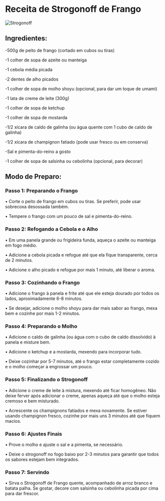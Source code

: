 # Receita de Strogonoff de Frango

![Strogonoff](https://static.itdg.com.br/images/640-400/750c0ad1f3276894cc69b6467e1de5dd/194963-original.jpg)

## Ingredientes:

-500g de peito de frango (cortado em cubos ou tiras)

-1 colher de sopa de azeite ou manteiga

-1 cebola média picada

-2 dentes de alho picados

-1 colher de sopa de molho shoyu (opcional, para dar um toque de umami)

-1 lata de creme de leite (300g)

-1 colher de sopa de ketchup

-1 colher de sopa de mostarda

-1/2 xícara de caldo de galinha (ou água quente com 1 cubo de caldo de galinha)

-1/2 xícara de champignon fatiado (pode usar fresco ou em conserva)

-Sal e pimenta-do-reino a gosto

-1 colher de sopa de salsinha ou cebolinha (opcional, para decorar)

## Modo de Preparo:
### Passo 1: Preparando o Frango

• Corte o peito de frango em cubos ou tiras. Se preferir, pode usar sobrecoxa desossada também.

• Tempere o frango com um pouco de sal e pimenta-do-reino.

### Passo 2: Refogando a Cebola e o Alho

• Em uma panela grande ou frigideira funda, aqueça o azeite ou manteiga em fogo médio.

• Adicione a cebola picada e refogue até que ela fique transparente, cerca de 2 minutos.

• Adicione o alho picado e refogue por mais 1 minuto, até liberar o aroma.

### Passo 3: Cozinhando o Frango

• Adicione o frango à panela e frite até que ele esteja dourado por todos os lados, aproximadamente 6-8 minutos.

• Se desejar, adicione o molho shoyu para dar mais sabor ao frango, mexa bem e cozinhe por mais 1-2 minutos.

### Passo 4: Preparando o Molho

• Adicione o caldo de galinha (ou água com o cubo de caldo dissolvido) à panela e misture bem.

• Adicione o ketchup e a mostarda, mexendo para incorporar tudo.

• Deixe cozinhar por 5-7 minutos, até o frango estar completamente cozido e o molho começar a engrossar um pouco.

### Passo 5: Finalizando o Strogonoff

• Adicione o creme de leite à mistura, mexendo até ficar homogêneo. Não deixe ferver após adicionar o creme, apenas aqueça até que o molho esteja cremoso e bem misturado.

• Acrescente os champignons fatiados e mexa novamente. Se estiver usando champignon fresco, cozinhe por mais uns 3 minutos até que fiquem macios.

### Passo 6: Ajustes Finais

• Prove o molho e ajuste o sal e a pimenta, se necessário.

• Deixe o strogonoff no fogo baixo por 2-3 minutos para garantir que todos os sabores estejam bem integrados.

### Passo 7: Servindo

• Sirva o Strogonoff de Frango quente, acompanhado de arroz branco e batata palha. Se gostar, decore com salsinha ou cebolinha picada por cima para dar frescor.